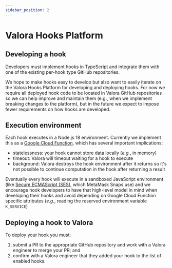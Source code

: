 ```yaml
---
sidebar_position: 2
---
```


# Valora Hooks Platform

## Developing a hook

Developers must implement hooks in TypeScript and integrate them with
one of the existing per-hook type GitHub repositories.

We hope to make hooks easy to develop but also want to easily iterate
on the Valora Hooks Platform for developing and deploying hooks. For
now we require all deployed hook code to be located in Valora GitHub
repositories so we can help improve and maintain them (e.g., when
we implement breaking changes to the platform), but in the future we
expect to impose fewer requirements on how hooks are developed.

## Execution environment

Each hook executes in a Node.js 18 environment. Currently we
implement this as a [Google Cloud
Function](https://cloud.google.com/functions/docs/concepts/execution-environment), which has several important implications:

- statelessness: your hook cannot store data locally (_e.g._, in memory)
- timeout: Valora will timeout waiting for a hook to execute
- background: Valora destroys the hook environment after it returns so
  it's not possible to continue computation in the hook after
  returning a result

Eventually every hook will execute in a sandboxed JavaScript
environment (like [Secure ECMAScript
(SES)](https://github.com/endojs/endo/tree/master/packages/ses), which
MetaMask Snaps use) and we encourage hook developers to have that
high-level model in mind when developing their hooks and avoid
depending on Google Cloud Function specific attributes (_e.g._, reading
the reserved environment variable `K_SERVICE`)

## Deploying a hook to Valora

To deploy your hook you must:

1. submit a PR to the appropriate GitHub repository and work with a
   Valora engineer to merge your PR; and
2. confirm with a Valora engineer that they added your hook to the
   list of enabled hooks.
